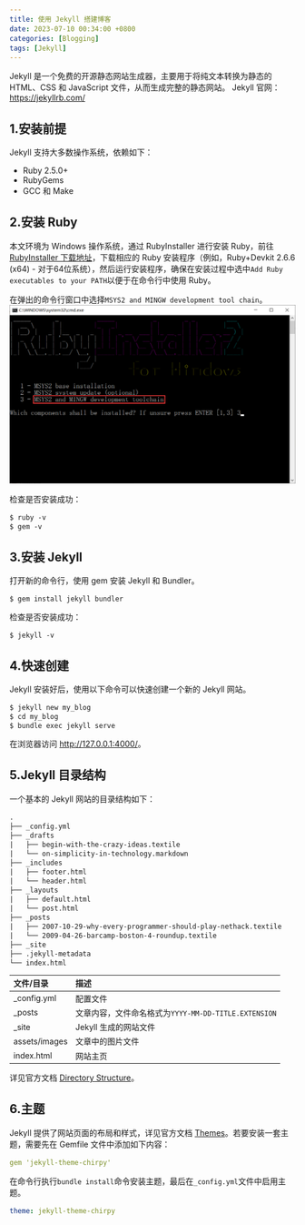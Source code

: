 ```yaml
---
title: 使用 Jekyll 搭建博客
date: 2023-07-10 00:34:00 +0800
categories: [Blogging]
tags: [Jekyll]
---
```


Jekyll 是一个免费的开源静态网站生成器，主要用于将纯文本转换为静态的 HTML、CSS 和 JavaScript 文件，从而生成完整的静态网站。
Jekyll 官网：<https://jekyllrb.com/>

## 1.安装前提
Jekyll 支持大多数操作系统，依赖如下：
- Ruby 2.5.0+
- RubyGems
- GCC 和 Make

## 2.安装 Ruby
本文环境为 Windows 操作系统，通过 RubyInstaller 进行安装 Ruby，前往 [RubyInstaller 下载地址](https://rubyinstaller.org/downloads/)，下载相应的 Ruby 安装程序（例如，Ruby+Devkit 2.6.6 (x64) - 对于64位系统），然后运行安装程序，确保在安装过程中选中`Add Ruby executables to your PATH`以便于在命令行中使用 Ruby。

在弹出的命令行窗口中选择`MSYS2 and MINGW development tool chain`。
![](img/msys2-installation-choice.png)

检查是否安装成功：
```shell
$ ruby -v
$ gem -v
```

## 3.安装 Jekyll
打开新的命令行，使用 gem 安装 Jekyll 和 Bundler。
```shell
$ gem install jekyll bundler
```
检查是否安装成功：
```shell
$ jekyll -v
```


## 4.快速创建
Jekyll 安装好后，使用以下命令可以快速创建一个新的 Jekyll 网站。
```shell
$ jekyll new my_blog
$ cd my_blog
$ bundle exec jekyll serve
```
在浏览器访问 <http://127.0.0.1:4000/>。

## 5.Jekyll 目录结构
一个基本的 Jekyll 网站的目录结构如下：
```shell
.
├── _config.yml
├── _drafts
|   ├── begin-with-the-crazy-ideas.textile
|   └── on-simplicity-in-technology.markdown
├── _includes
|   ├── footer.html
|   └── header.html
├── _layouts
|   ├── default.html
|   └── post.html
├── _posts
|   ├── 2007-10-29-why-every-programmer-should-play-nethack.textile
|   └── 2009-04-26-barcamp-boston-4-roundup.textile
├── _site
├── .jekyll-metadata
└── index.html
```

| 文件/目录                    |  描述 |
| :--------------------------- |  :------ |
| _config.yml         |  配置文件 |
| _posts               |  文章内容，文件命名格式为`YYYY-MM-DD-TITLE.EXTENSION` |
| _site | Jekyll 生成的网站文件 |
| assets/images | 文章中的图片文件 |
| index.html | 网站主页 |

详见官方文档 [Directory Structure](https://jekyllcn.com/docs/structure/)。

## 6.主题
Jekyll 提供了网站页面的布局和样式，详见官方文档 [Themes](https://jekyllrb.com/docs/themes/)。若要安装一套主题，需要先在 Gemfile 文件中添加如下内容：
```yaml
gem 'jekyll-theme-chirpy'
```

在命令行执行`bundle install`命令安装主题，最后在`_config.yml`文件中启用主题。
```yaml
theme: jekyll-theme-chirpy
```